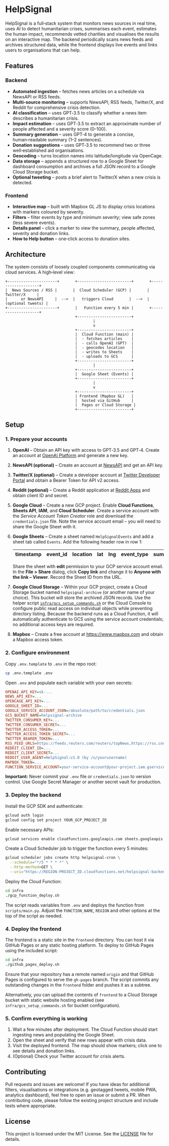 # HelpSignal

HelpSignal is a full‑stack system that monitors news sources in real time, uses
AI to detect humanitarian crises, summarises each event, estimates the human
impact, recommends vetted charities and visualises the results on an
interactive map. The backend periodically scans news feeds and archives
structured data, while the frontend displays live events and links users to
organisations that can help.

## Features

### Backend

* **Automated ingestion** – fetches news articles on a schedule via NewsAPI or RSS feeds.
* **Multi-source monitoring** – supports NewsAPI, RSS feeds, Twitter/X, and Reddit for comprehensive crisis detection.
* **AI classification** – uses GPT‑3.5 to classify whether a news item describes a humanitarian crisis.
* **Impact estimation** – uses GPT‑3.5 to extract an approximate number of people affected and a severity score (0–100).
* **Summary generation** – uses GPT‑4 to generate a concise, human‑readable summary (1–2 sentences).
* **Donation suggestions** – uses GPT‑3.5 to recommend two or three well‑established aid organisations.
* **Geocoding** – turns location names into latitude/longitude via OpenCage.
* **Data storage** – appends a structured row to a Google Sheet for dashboard consumption and archives a full JSON record to a Google Cloud Storage bucket.
* **Optional tweeting** – posts a brief alert to Twitter/X when a new crisis is detected.

### Frontend

* **Interactive map** – built with Mapbox GL JS to display crisis locations with markers coloured by severity.
* **Filters** – filter events by type and minimum severity; view safe zones (less severe events).
* **Details panel** – click a marker to view the summary, people affected, severity and donation links.
* **How to Help button** – one‑click access to donation sites.

## Architecture

The system consists of loosely coupled components communicating via cloud
services. A high‑level view:

```
+----------------------+       +------------------------+       +--------------------+
|  News Sources / RSS |       |  Cloud Scheduler (GCP) |       |     Twitter/X     |
|      or NewsAPI     |  -->  |   triggers Cloud       |  -->  | (optional tweets) |
+----------------------+       |   Function every 5 min |       +--------------------+
                               +------------------------+
                                       |
                                       v
                               +------------------------+
                               |  Cloud Function (main) |
                               |  - fetches articles    |
                               |  - calls OpenAI (GPT)  |
                               |  - geocodes location   |
                               |  - writes to Sheets    |
                               |  - uploads to GCS      |
                               +------------------------+
                                       |
                               +------------------------+
                               |  Google Sheet (Events) |
                               +------------------------+
                                       |
                                       v
                               +------------------------+
                               | Frontend (Mapbox GL)   |
                               |  hosted via GitHub     |
                               |  Pages or Cloud Storage |
                               +------------------------+
```

## Setup

### 1. Prepare your accounts

1. **OpenAI** – Obtain an API key with access to GPT‑3.5 and GPT‑4. Create an
   account at [OpenAI Platform](https://platform.openai.com) and generate a new key.
2. **NewsAPI (optional)** – Create an account at [NewsAPI](https://newsapi.org) and get an API key.
3. **Twitter/X (optional)** – Create a developer account at [Twitter Developer Portal](https://developer.twitter.com) and obtain a Bearer Token for API v2 access.
4. **Reddit (optional)** – Create a Reddit application at [Reddit Apps](https://www.reddit.com/prefs/apps) and obtain client ID and secret.
5. **Google Cloud** – Create a new GCP project. Enable **Cloud Functions**,
   **Sheets API**, **IAM**, and **Cloud Scheduler**. Create a service account with
   the _Service Account Token Creator_ role and download the `credentials.json`
   file. Note the service account email – you will need to share the Google
   Sheet with it.
6. **Google Sheets** – Create a sheet named `HelpSignalEvents` and add a sheet
   tab called `Events`. Add the following header row in row 1:

   | timestamp | event_id | location | lat | lng | event_type | summary | people_affected | severity_score | donation_links |
   |----------|---------|----------|----|----|-----------|---------|-----------------|--------------|----------------|

   Share the sheet with **edit** permission to your GCP service account email. In the
   **File > Share** dialog, click **Copy link** and change it to **Anyone with the
   link – Viewer**. Record the Sheet ID from the URL.
7. **Google Cloud Storage** – Within your GCP project, create a Cloud Storage
   bucket named `helpsignal-archive` (or another name of your choice). This
   bucket will store the archived JSON records. Use the helper script
   [`infra/gcs_setup_commands.sh`](infra/gcs_setup_commands.sh) or the
   Cloud Console to configure public read access on individual objects while
   preventing directory listing. Because the backend runs as a Cloud
   Function, it will automatically authenticate to GCS using the service
   account credentials; no additional access keys are required.
8. **Mapbox** – Create a free account at https://www.mapbox.com and obtain a
   Mapbox access token.

### 2. Configure environment

Copy `.env.template` to `.env` in the repo root:

```sh
cp .env.template .env
```

Open `.env` and populate each variable with your own secrets:

```ini
OPENAI_API_KEY=sk-...
NEWS_API_KEY=...
OPENCAGE_API_KEY=...
GOOGLE_SHEET_ID=...
GOOGLE_SERVICE_ACCOUNT_JSON=/absolute/path/to/credentials.json
GCS_BUCKET_NAME=helpsignal-archive
TWITTER_CONSUMER_KEY=...
TWITTER_CONSUMER_SECRET=...
TWITTER_ACCESS_TOKEN=...
TWITTER_ACCESS_TOKEN_SECRET=...
TWITTER_BEARER_TOKEN=...
RSS_FEED_URLS=https://feeds.reuters.com/reuters/topNews,https://rss.cnn.com/rss/edition.rss
REDDIT_CLIENT_ID=...
REDDIT_CLIENT_SECRET=...
REDDIT_USER_AGENT=HelpSignal:v1.0 (by /u/yourusername)
MAPBOX_TOKEN=...
FUNCTION_SERVICE_ACCOUNT=your-service-account@your-project.iam.gserviceaccount.com
```

**Important:** Never commit your `.env` file or `credentials.json` to version
control. Use Google Secret Manager or another secret vault for production.

### 3. Deploy the backend

Install the GCP SDK and authenticate:

```sh
gcloud auth login
gcloud config set project YOUR_GCP_PROJECT_ID
```

Enable necessary APIs:

```sh
gcloud services enable cloudfunctions.googleapis.com sheets.googleapis.com iamcredentials.googleapis.com cloudscheduler.googleapis.com
```

Create a Cloud Scheduler job to trigger the function every 5 minutes:

```sh
gcloud scheduler jobs create http helpsignal-cron \
  --schedule="*/5 * * * *" \
  --http-method=GET \
  --uri="https://REGION-PROJECT_ID.cloudfunctions.net/helpsignal-backend"
```

Deploy the Cloud Function:

```sh
cd infra
./gcp_function_deploy.sh
```

The script reads variables from `.env` and deploys the function from
`scripts/main.py`. Adjust the `FUNCTION_NAME`, `REGION` and other options at the
top of the script as needed.

### 4. Deploy the frontend

The frontend is a static site in the `frontend` directory. You can host it
via GitHub Pages or any static hosting platform. To deploy to GitHub Pages
using the included script:

```sh
cd infra
./github_pages_deploy.sh
```

Ensure that your repository has a remote named `origin` and that GitHub Pages
is configured to serve the `gh-pages` branch. The script commits any
outstanding changes in the `frontend` folder and pushes it as a subtree.

Alternatively, you can upload the contents of `frontend` to a Cloud Storage bucket with
static website hosting enabled (see `infra/gcs_setup_commands.sh` for bucket configuration).

### 5. Confirm everything is working

1. Wait a few minutes after deployment. The Cloud Function should start
   ingesting news and populating the Google Sheet.
2. Open the sheet and verify that new rows appear with crisis data.
3. Visit the deployed frontend. The map should show markers; click one to see
   details and donation links.
4. (Optional) Check your Twitter account for crisis alerts.

## Contributing

Pull requests and issues are welcome! If you have ideas for additional
filters, visualisations or integrations (e.g. geotagged tweets, mobile PWA,
analytics dashboard), feel free to open an issue or submit a PR. When
contributing code, please follow the existing project structure and include
tests where appropriate.

## License

This project is licensed under the MIT License. See the [LICENSE](LICENSE) file
for details.